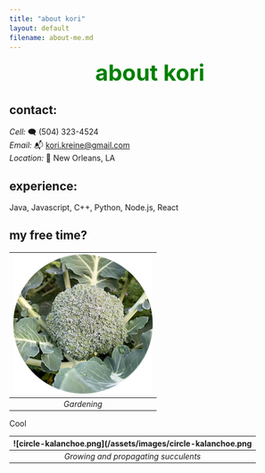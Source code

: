 ```yaml
---
title: "about kori"
layout: default
filename: about-me.md
---
```


<div align="center" style="color:green; font-size:40px;">
    <strong>about kori</strong>
</div>

## contact:

_Cell:_ 🗨️ (504) 323-4524‬  
_Email:_ 📬 kori.kreine@gmail.com  
_Location:_ 🏡 New Orleans, LA

## experience:
Java, Javascript, C++, Python, Node.js, React

## my free time?
<!---
<img src="/assets/images/circle-broc.png" alt="broccoli">
<img src="/assets/images/circle-andy.png" alt="andy">
<img src="/assets/images/circle-kalanchoe.png" alt="kalanchoe">
<img src="/assets/images/circle-uke.png" alt="uke">
<img src="/assets/images/circle-tomato.png" alt="tomato">
<img src="/assets/images/circle-kayak.png" alt="kayak">
<img src="/assets/images/circle-puzzles.png" alt="puzzles">
--->

| ![circle-broc.png](/assets/images/circle-broc.png) | 
|:--:| 
| *Gardening* |

Cool

| ![circle-kalanchoe.png](/assets/images/circle-kalanchoe.png | 
|:--:| 
| *Growing and propagating succulents* |

<!---
|:--:| 
| ![circle-uke.png](/assets/images/circle-uke.png | 
|:--:| 
| *Playing ukulele* |
|:--:| 
| ![circle-podcast.png](/assets/images/circle-podcast.png | 
|:--:| 
| *Listening to podcasts (Radiolab, ReplyAll, and Darknet Diaries are my favorites)* |
|:--:| 
| ![circle-kayak.png](/assets/images/circle-kayak.png | 
|:--:| 
| *Kayaking* |
|:--:| 
| ![circle-puzzles.png](/assets/images/circle-puzzles.png | 
|:--:| 
| *Doing puzzles* |
|:--:| 
| ![circle-andy.png](/assets/images/circle-andy.png | 
|:--:| 
| *Caring for my puppy* |
--->